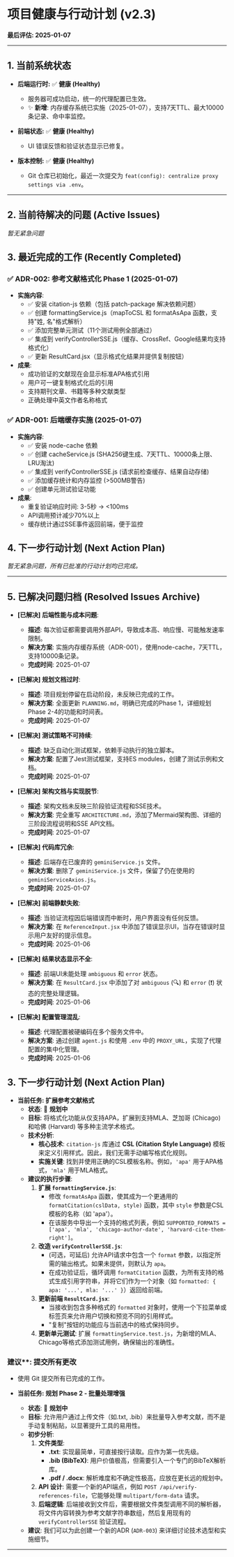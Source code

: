 # 项目健康与行动计划 (v2.3)

**最后评估: 2025-01-07**

---

## 1. 当前系统状态

- **后端运行时:** ✅ **健康 (Healthy)**
  - 服务器可成功启动，统一的代理配置已生效。
  - ✨ **新增**: 内存缓存系统已实施（2025-01-07），支持7天TTL、最大10000条记录、命中率监控。

- **前端状态:** ✅ **健康 (Healthy)**
  - UI 错误反馈和验证状态显示已修复。

- **版本控制:** ✅ **健康 (Healthy)**
  - Git 仓库已初始化，最近一次提交为 `feat(config): centralize proxy settings via .env`。

---

## 2. 当前待解决的问题 (Active Issues)

*暂无紧急问题*

## 3. 最近完成的工作 (Recently Completed)

### ✅ ADR-002: 参考文献格式化 Phase 1 (2025-01-07)
- **实施内容**:
  - ✅ 安装 citation-js 依赖（包括 patch-package 解决依赖问题）
  - ✅ 创建 formattingService.js（mapToCSL 和 formatAsApa 函数，支持"姓, 名"格式解析）
  - ✅ 添加完整单元测试（11个测试用例全部通过）
  - ✅ 集成到 verifyControllerSSE.js（缓存、CrossRef、Google结果均支持格式化）
  - ✅ 更新 ResultCard.jsx（显示格式化结果并提供复制按钮）
- **成果**: 
  - 成功验证的文献现在会显示标准APA格式引用
  - 用户可一键复制格式化后的引用
  - 支持期刊文章、书籍等多种文献类型
  - 正确处理中英文作者名称格式

### ✅ ADR-001: 后端缓存实施 (2025-01-07)
- **实施内容**:
  - ✅ 安装 node-cache 依赖
  - ✅ 创建 cacheService.js (SHA256键生成、7天TTL、10000条上限、LRU淘汰)
  - ✅ 集成到 verifyControllerSSE.js (请求前检查缓存、结果自动存储)
  - ✅ 添加缓存统计和内存监控 (>500MB警告)
  - ✅ 创建单元测试验证功能
- **成果**: 
  - 重复验证响应时间: 3-5秒 → <100ms
  - API调用预计减少70%以上
  - 缓存统计通过SSE事件返回前端，便于监控

## 4. 下一步行动计划 (Next Action Plan)

*暂无紧急问题，所有已批准的行动计划均已完成。*

---

## 5. 已解决问题归档 (Resolved Issues Archive)

- **[已解决] 后端性能与成本问题**:
  - **描述**: 每次验证都需要调用外部API，导致成本高、响应慢、可能触发速率限制。
  - **解决方案**: 实施内存缓存系统（ADR-001），使用node-cache，7天TTL，支持10000条记录。
  - **完成时间**: 2025-01-07

- **[已解决] 规划文档过时**:
  - **描述**: 项目规划停留在启动阶段，未反映已完成的工作。
  - **解决方案**: 全面更新 `PLANNING.md`，明确已完成的Phase 1，详细规划Phase 2-4的功能和时间表。
  - **完成时间**: 2025-01-07

- **[已解决] 测试策略不可持续**:
  - **描述**: 缺乏自动化测试框架，依赖手动执行的独立脚本。
  - **解决方案**: 配置了Jest测试框架，支持ES modules，创建了测试示例和文档。
  - **完成时间**: 2025-01-07

- **[已解决] 架构文档与实现脱节**:
  - **描述**: 架构文档未反映三阶段验证流程和SSE技术。
  - **解决方案**: 完全重写 `ARCHITECTURE.md`，添加了Mermaid架构图、详细的三阶段流程说明和SSE API文档。
  - **完成时间**: 2025-01-07

- **[已解决] 代码库冗余**:
  - **描述**: 后端存在已废弃的 `geminiService.js` 文件。
  - **解决方案**: 删除了 `geminiService.js` 文件，保留了仍在使用的 `geminiServiceAxios.js`。
  - **完成时间**: 2025-01-07

- **[已解决] 前端静默失败**:
  - **描述**: 当验证流程因后端错误而中断时，用户界面没有任何反馈。
  - **解决方案**: 在 `ReferenceInput.jsx` 中添加了错误显示UI，当存在错误时显示用户友好的提示信息。
  - **完成时间**: 2025-01-06

- **[已解决] 结果状态显示不全**:
  - **描述**: 前端UI未能处理 `ambiguous` 和 `error` 状态。
  - **解决方案**: 在 `ResultCard.jsx` 中添加了对 `ambiguous` (🔍) 和 `error` (❗) 状态的完整处理逻辑。
  - **完成时间**: 2025-01-06

- **[已解决] 配置管理混乱**:
  - **描述**: 代理配置被硬编码在多个服务文件中。
  - **解决方案**: 通过创建 `agent.js` 和使用 `.env` 中的 `PROXY_URL`，实现了代理配置的集中化管理。
  - **完成时间**: 2025-01-06

## 3. 下一步行动计划 (Next Action Plan)

- **当前任务: 扩展参考文献格式**
  - **状态**: 📝 **规划中**
  - **目标**: 将格式化功能从仅支持APA，扩展到支持MLA、芝加哥 (Chicago) 和哈佛 (Harvard) 等多种主流学术格式。
  - **技术分析**:
      - **核心技术**: `citation-js` 库通过 **CSL (Citation Style Language)** 模板来定义引用样式。因此，我们无需手动编写格式化规则。
      - **实施关键**: 找到并使用正确的CSL模板名称。例如，`'apa'` 用于APA格式，`'mla'` 用于MLA格式。
  - **建议的执行步骤**:
      1.  **扩展 `formattingService.js`**:
          - 修改 `formatAsApa` 函数，使其成为一个更通用的 `formatCitation(cslData, style)` 函数，其中 `style` 参数是CSL模板的名称（如 'apa'）。
          - 在该服务中导出一个支持的格式列表，例如 `SUPPORTED_FORMATS = ['apa', 'mla', 'chicago-author-date', 'harvard-cite-them-right']`。
      2.  **改造 `verifyControllerSSE.js`**:
          - (可选，可延后) 允许API请求中包含一个 `format` 参数，以指定所需的输出格式。如果未提供，则默认为 `apa`。
          - 在成功验证后，循环调用 `formatCitation` 函数，为所有支持的格式生成引用字符串，并将它们作为一个对象（如 `formatted: { apa: '...', mla: '...' }`）返回给前端。
      3.  **更新前端 `ResultCard.jsx`**:
          - 当接收到包含多种格式的 `formatted` 对象时，使用一个下拉菜单或标签页来允许用户切换和预览不同的引用样式。
          - "复制"按钮的功能应与当前选中的格式保持同步。
      4.  **更新单元测试**: 扩展 `formattingService.test.js`，为新增的MLA、Chicago等格式添加测试用例，确保输出的准确性。

### 建议**: 提交所有更改
  - 使用 Git 提交所有已完成的工作。

- **当前任务: 规划 Phase 2 - 批量处理增强**
  - **状态**: 📝 **规划中**
  - **目标**: 允许用户通过上传文件（如.txt, .bib）来批量导入参考文献，而不是手动复制粘贴，以显著提升工具的易用性。
  - **初步分析**:
      1.  **文件类型**:
          - **.txt**: 实现最简单，可直接按行读取。应作为第一优先级。
          - **.bib (BibTeX)**: 用户价值极高，但需要引入一个专门的BibTeX解析库。
          - **.pdf / .docx**: 解析难度和不确定性极高，应放在更长远的规划中。
      2.  **API 设计**: 需要一个新的API端点，例如 `POST /api/verify-references-file`，它能够处理 `multipart/form-data` 请求。
      3.  **后端逻辑**: 后端接收到文件后，需要根据文件类型调用不同的解析器，将文件内容转换为参考文献字符串数组，然后复用现有的 `verifyControllerSSE` 验证流程。
  - **建议**: 我们可以为此创建一个新的ADR (`ADR-003`) 来详细讨论技术选型和实施细节。

---
